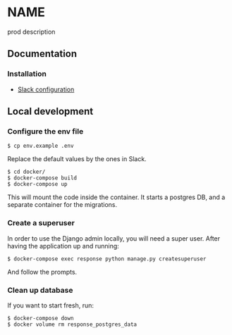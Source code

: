 # NAME
prod description

## Documentation

### Installation
* [Slack configuration](docs/slack.md)


## Local development

### Configure the env file

```
$ cp env.example .env
```
Replace the default values by the ones in Slack.

```
$ cd docker/
$ docker-compose build
$ docker-compose up
``` 

This will mount the code inside the container.
It starts a postgres DB, and a separate container for the migrations.

### Create a superuser
In order to use the Django admin locally, you will need a super user.
After having the application up and running:
```
$ docker-compose exec response python manage.py createsuperuser
```
And follow the prompts.


### Clean up database
If you want to start fresh, run:
```
$ docker-compose down
$ docker volume rm response_postgres_data
```


